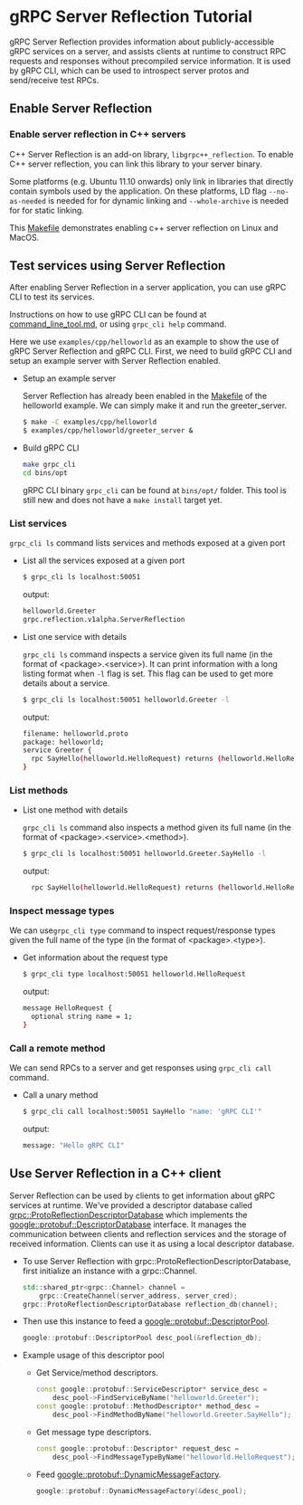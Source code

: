 # gRPC Server Reflection Tutorial

gRPC Server Reflection provides information about publicly-accessible gRPC
services on a server, and assists clients at runtime to construct RPC
requests and responses without precompiled service information. It is used by
gRPC CLI, which can be used to introspect server protos and send/receive test
RPCs.

## Enable Server Reflection

### Enable server reflection in C++ servers

C++ Server Reflection is an add-on library, `libgrpc++_reflection`. To enable C++
server reflection, you can link this library to your server binary.

Some platforms (e.g. Ubuntu 11.10 onwards) only link in libraries that directly
contain symbols used by the application. On these platforms, LD flag
`--no-as-needed` is needed for for dynamic linking and `--whole-archive` is
needed for for static linking.

This [Makefile](../examples/cpp/helloworld/Makefile#L37#L45) demonstrates
enabling c++ server reflection on Linux and MacOS.

## Test services using Server Reflection

After enabling Server Reflection in a server application, you can use gRPC CLI
to test its services.

Instructions on how to use gRPC CLI can be found at
[command_line_tool.md](command_line_tool.md), or using `grpc_cli help` command.

Here we use `examples/cpp/helloworld` as an example to show the use of gRPC
Server Reflection and gRPC CLI. First, we need to build gRPC CLI and setup an
example server with Server Reflection enabled.

- Setup an example server

  Server Reflection has already been enabled in the
  [Makefile](../examples/cpp/helloworld/Makefile) of the helloworld example. We
  can simply make it and run the greeter_server.

  ```sh
  $ make -C examples/cpp/helloworld
  $ examples/cpp/helloworld/greeter_server &
  ```

- Build gRPC CLI

  ```sh
  make grpc_cli
  cd bins/opt
  ```

  gRPC CLI binary `grpc_cli` can be found at `bins/opt/` folder. This tool is
  still new and does not have a `make install` target yet.

### List services

`grpc_cli ls` command lists services and methods exposed at a given port

- List all the services exposed at a given port

  ```sh
  $ grpc_cli ls localhost:50051
  ```

  output:
  ```sh
  helloworld.Greeter
  grpc.reflection.v1alpha.ServerReflection
  ```

- List one service with details

  `grpc_cli ls` command inspects a service given its full name (in the format of
  \<package\>.\<service\>). It can print information with a long listing format
  when `-l` flag is set. This flag can be used to get more details about a
  service.

  ```sh
  $ grpc_cli ls localhost:50051 helloworld.Greeter -l
  ```

  output:
  ```sh
  filename: helloworld.proto
  package: helloworld;
  service Greeter {
    rpc SayHello(helloworld.HelloRequest) returns (helloworld.HelloReply) {}
  }

  ```

### List methods

- List one method with details

  `grpc_cli ls` command also inspects a method given its full name (in the
  format of \<package\>.\<service\>.\<method\>).

  ```sh
  $ grpc_cli ls localhost:50051 helloworld.Greeter.SayHello -l
  ```

  output:
  ```sh
    rpc SayHello(helloworld.HelloRequest) returns (helloworld.HelloReply) {}
  ```

### Inspect message types

We can use`grpc_cli type` command to inspect request/response types given the
full name of the type (in the format of \<package\>.\<type\>).

- Get information about the request type

  ```sh
  $ grpc_cli type localhost:50051 helloworld.HelloRequest
  ```

  output:
  ```sh
  message HelloRequest {
    optional string name = 1;
  }
  ```

### Call a remote method

We can send RPCs to a server and get responses using `grpc_cli call` command.

- Call a unary method

  ```sh
  $ grpc_cli call localhost:50051 SayHello "name: 'gRPC CLI'"
  ```

  output:
  ```sh
  message: "Hello gRPC CLI"
  ```

## Use Server Reflection in a C++ client

Server Reflection can be used by clients to get information about gRPC services
at runtime. We've provided a descriptor database called
[grpc::ProtoReflectionDescriptorDatabase](../test/cpp/util/proto_reflection_descriptor_database.h)
which implements the
[google::protobuf::DescriptorDatabase](https://developers.google.com/protocol-buffers/docs/reference/cpp/google.protobuf.descriptor_database#DescriptorDatabase)
interface. It manages the communication between clients and reflection services
and the storage of received information. Clients can use it as using a local
descriptor database.

- To use Server Reflection with grpc::ProtoReflectionDescriptorDatabase, first
  initialize an instance with a grpc::Channel.

  ```c++
  std::shared_ptr<grpc::Channel> channel =
      grpc::CreateChannel(server_address, server_cred);
  grpc::ProtoReflectionDescriptorDatabase reflection_db(channel);
  ```

- Then use this instance to feed a
  [google::protobuf::DescriptorPool](https://developers.google.com/protocol-buffers/docs/reference/cpp/google.protobuf.descriptor#DescriptorPool).

  ```c++
  google::protobuf::DescriptorPool desc_pool(&reflection_db);
  ```

- Example usage of this descriptor pool

  * Get Service/method descriptors.

    ```c++
    const google::protobuf::ServiceDescriptor* service_desc =
        desc_pool->FindServiceByName("helloworld.Greeter");
    const google::protobuf::MethodDescriptor* method_desc =
        desc_pool->FindMethodByName("helloworld.Greeter.SayHello");
    ```

  * Get message type descriptors.

    ```c++
    const google::protobuf::Descriptor* request_desc =
        desc_pool->FindMessageTypeByName("helloworld.HelloRequest");
    ```

  * Feed [google::protobuf::DynamicMessageFactory](https://developers.google.com/protocol-buffers/docs/reference/cpp/google.protobuf.dynamic_message#DynamicMessageFactory).

    ```c++
    google::protobuf::DynamicMessageFactory(&desc_pool);
    ```
